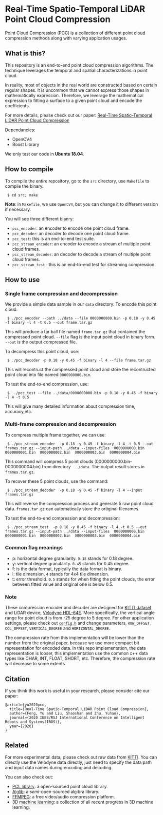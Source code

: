 # Real-Time Spatio-Temporal LiDAR Point Cloud Compression

Point Cloud Compression (PCC) is a collection of different point cloud compression methods along with varying applcation usages.

## What is this?

This repository is an end-to-end point cloud compression algorithms. The technique leverages the temporal and spatial characterizations in point cloud.

In reality, most of objects in the real world are constructed based on certain regular shapes. It is uncommon that we cannot express those shapes in mathematically expression. Therefore, we leverage the mathematical expression to fitting a surface to a given point cloud and encode the coefficients.

For more details, please check out our paper: [Real-Time Spatio-Temporal LiDAR Point Cloud Compression]()

Dependancies:
* OpenCV4
* Boost Library

We only test our code in **Ubuntu 18.04**.

## How to compile

To compile the entire repository, go to the `src` directory, use `Makefile` to compile the binary.
```
 $ cd src; make
```

**Note**: in `Makefile`, we use `OpenCV4`, but you can change it to different version if necessary.

You will see three different bianry:
* `pcc_encoder`: an encoder to encode one point cloud frame.
* `pcc_decoder`: an decoder to decode one point cloud frame.
* `pcc_test`: this is an end-to-end test suite.
* `pcc_stream_encoder`: an encoder to encode a stream of multiple point cloud frames.
* `pcc_stream_decoder`: an decoder to decode a stream of multiple point cloud frames.
* `pcc_stream_test` : this is an end-to-end test for streaming compression.


## How to use

### Single frame compression and decompression

We provide a simple data sample in our `data` directory. To encode this point cloud:
```
 $ ./pcc_encoder --path ../data --file 0000000000.bin -p 0.18 -y 0.45 -f binary -l 4 -t 0.5 --out frame.tar.gz
```
This will produce a tar ball file named `frame.tar.gz` that contained the compressed point cloud. `--file` flag is the input point cloud in binary form. `--out` is the output compressed file.

To decompress this point cloud, use:
```
 $ ./pcc_decoder -p 0.18 -y 0.45 -f binary -l 4 --file frame.tar.gz
```
This will recontruct the compressed point cloud and store the recontructed point cloud into file named `0000000000.bin`.

To test the end-to-end compression, use:
```
 $  ./pcc_test --file ../data/0000000000.bin -p 0.18 -y 0.45 -f binary -l 4 -t 0.5 
```
This will give many detailed information about compression time, accuracy,etc.

### Multi-frame compression and decompression

To compress multiple frame together, we can use:
```
 $ ./pcc_stream_encoder  -p 0.18 -y 0.45 -f binary -l 4 -t 0.5 --out frames.tar.gz --input-path ../data --input-files  0000000000.bin  0000000001.bin  0000000002.bin  0000000003.bin  0000000004.bin
```
This command will compress 5 point clouds (0000000000.bin-0000000004.bin) from directory ` ../data`. The output result stores in `frames.tar.gz`.

To recover these 5 point clouds, use the command:
```
 $ ./pcc_stream_decoder  -p 0.18 -y 0.45 -f binary -l 4 --input frames.tar.gz
```
This will reverse the compression process and generate 5 raw point cloud data. `frames.tar.gz` can automatically store the ortiginal filenames.

To test the end-to-end compression and decompression:
```
 $ ./pcc_stream_test  -p 0.18 -y 0.45 -f binary -l 4 -t 0.5 --out frames.tar.gz --input-path ../data --input-files  0000000000.bin  0000000001.bin  0000000002.bin  0000000003.bin  0000000004.bin
```

### Common flag meanings

- p: horizontal degree granularity. `0.18` stands for 0.18 degree.
- y: vertical degree granularity. `0.45` stands for 0.45 degree.
- f: is the data format, typically the data format is binary.
- l: tile dimension, `4` stands for 4x4 tile dimension.
- t: error threshold. `0.5` stands for when fitting the point clouds, the error between fitted value and original one is below 0.5.

### Note

These compression encoder and decoder are designed for [KITTI dataset](http://www.cvlibs.net/datasets/kitti/) and LiDAR device, [Velodyne HDL-64E](https://velodynelidar.com/products/hdl-64e/). More specifically, the vertical angle range for point cloud is from -25 degree to 5 degree. For other application settings, please check out [`config.h`](https://github.com/horizon-research/Real-Time-Spatio-Temporal-LiDAR-Point-Cloud-Compression/blob/master/src/config.h) and change parameters, `ROW_OFFSET`, `COL_OFFSET`, `VERTICAL_DEGREE` and `HORIZONTAL_DEGREE`.

The compression rate from this implementation will be lower than the number from the original paper, because we use more compact bit representation for encoded data. In this repo implementation, the data representation is looser, this implementation use the common c++ data types like CHAR, INT, FLOAT, SHORT, etc. Therefore, the compression rate will decrease to some extents.

## Citation

If you think this work is useful in your research, please consider cite our paper:
```
@article{yu2020pcc,
  title={Real-Time Spatio-Temporal LiDAR Point Cloud Compression},
  author={Feng, Yu and Liu, Shaoshan and Zhu, Yuhao},
  journal={2020 IEEE/RSJ International Conference on Intelligent Robots and Systems(IROS)},
  year={2020}
}
```

## Related

For more experimental data, please check out raw data from [KITTI](http://www.cvlibs.net/datasets/kitti/). You can directly use the Velodyne data directly, just need to specify the data path and input data names during encoding and decoding.

You can also check out:
  - [PCL library](http://docs.pointclouds.org/trunk/index.html): a open-sourced point cloud library.
  - [Alglib](https://www.alglib.net/): a *semi*-open-sourced algibra library.
  - [FFMPEG](https://www.ffmpeg.org/): a free video/audio compression platform.
  - [3D machine learning](https://github.com/timzhang642/3D-Machine-Learning): a collection of all recent progress in 3D machine learning.







